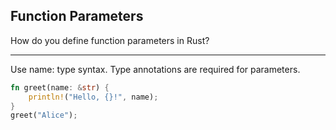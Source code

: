 ## Function Parameters

How do you define function parameters in Rust?

---

Use name: type syntax. Type annotations are required for parameters.

```rust
fn greet(name: &str) {
    println!("Hello, {}!", name);
}
greet("Alice");
```

